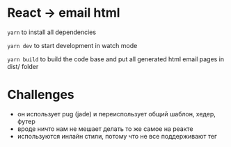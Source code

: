 # React -> email html

`yarn` to install all dependencies

`yarn dev` to start development in watch mode

`yarn build` to build the code base and 
put all generated html email pages in dist/ folder

# Challenges

- он использует pug (jade) и переиспользует общий шаблон, хедер, футер
- вроде ничто нам не мешает делать то же самое на реакте
- используются инлайн стили, потому что не все поддерживают тег <style/>
- есть плагин который инлайнит стили
- hover’ы и media query в style теге, потому что их не заинлайнить, мобильные почтовые клиенты должны уметь читать media
- всё верстается таблицами, даже если два параграфа текста идут, то лучше таблицами
- тестить на litmus или http://testi.at/
- шрифты мало где поддерживаются, но подключаются как обычно, обязательно писать фоллбек
- вот так выглядит bulletproof button для email https://buttons.cm/
- можно тестировать через mailchimp https://mailchimp.com/help/test-with-inbox-preview/, всего 25 прогонов можно сделать
- главное, чтобы выглядело ок в Gmail + Outlook + iOS Mail
- unsubscribe через нашу ручку
- если будут достаточно простые шаблоны, то копирайтер справится с их редактированием
- <!DOCTYPE html> в html документе
- Полезно https://templates.mailchimp.com/getting-started/html-email-basics/
- mailchimp может добавлять собственный процессинг
- inline css https://github.com/Automattic/juice
- использовать Типограф
- https://www.caniemail.com/
- https://docs.google.com/spreadsheets/d/1LMIT7wvUHgEncYHtI1TssjICxwa-hDAs9ui0-Lvkido/edit?usp=sharing


## Can I email?

[https://templates.mailchimp.com/resources/email-client-css-support/](https://templates.mailchimp.com/resources/email-client-css-support/)

[https://www.caniemail.com/](https://www.caniemail.com/)

[https://docs.google.com/spreadsheets/d/1LMIT7wvUHgEncYHtI1TssjICxwa-hDAs9ui0-Lvkido/edit?usp=sharing](https://docs.google.com/spreadsheets/d/1LMIT7wvUHgEncYHtI1TssjICxwa-hDAs9ui0-Lvkido/edit?usp=sharing)

## Useful resources on creating emails

- [Article on how to style emails](https://webcache.googleusercontent.com/search?q=cache:Qpic5sqjfB0J:https://customer.io/blog/how-to-make-css-play-nice-in-html-emails-without-breaking-everything/+&cd=1&hl=en&ct=clnk&gl=ru)

- [Responsive emails](https://css-tricks.com/ideas-behind-responsive-emails/)

### References

[Discussion in styled-components repo](https://github.com/styled-components/styled-components/issues/1116)

[Similar approach and stack](https://github.com/acro5piano/react-emailify)

[Some other repo related to the subject](https://github.com/sbekrin/styled-email-components)

[Discussion about react emails](https://spectrum.chat/react/general/how-do-you-write-emails~f60d85ff-3154-4248-86c0-cb3cae65543f)

[Alternative to juice](http://styliner.slaks.net/)

[https://github.com/chromakode/react-html-email](https://github.com/chromakode/react-html-email)

[https://github.com/lang-ai/react-emails](https://github.com/lang-ai/react-emails)